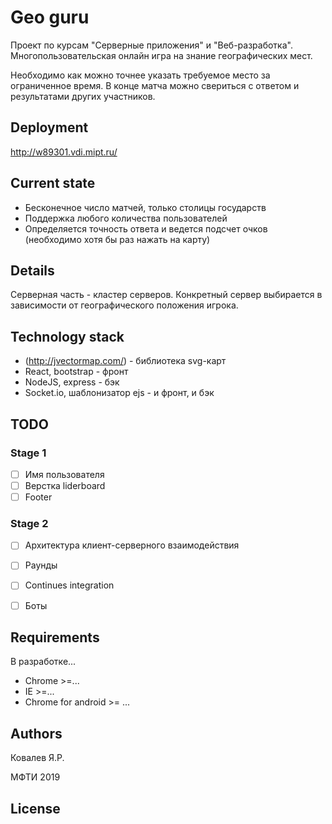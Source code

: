 # Geo guru

Проект по курсам "Серверные приложения" и "Веб-разработка". Многопользовательская онлайн игра на знание географических мест. 

Необходимо как можно точнее указать требуемое место за ограниченное время. В конце матча можно свериться с ответом и результатами других участников.

## Deployment

http://w89301.vdi.mipt.ru/


## Current state

- Бесконечное число матчей, только столицы государств
- Поддержка любого количества пользователей
- Определяется точность ответа и ведется подсчет очков (необходимо хотя бы раз нажать на карту)

## Details

Серверная часть - кластер серверов. Конкретный сервер выбирается в зависимости от географического положения игрока.

## Technology stack

* (http://jvectormap.com/) - библиотека svg-карт
* React, bootstrap - фронт
* NodeJS, express - бэк
* Socket.io, шаблонизатор ejs - и фронт, и бэк

## TODO

### Stage 1
- [ ] Имя пользователя
- [ ] Верстка liderboard
- [ ] Footer

### Stage 2
- [ ] Архитектура клиент-серверного взаимодействия
- [ ] Раунды
- [ ] Continues integration
- [ ] Боты


## Requirements

В разработке...

* Chrome >=...
* IE >=...
* Chrome for android >= ...

## Authors

Ковалев Я.Р.

МФТИ 2019

## License

